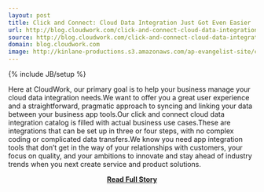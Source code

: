 ```yaml
---
layout: post
title: Click and Connect: Cloud Data Integration Just Got Even Easier
url: http://blog.cloudwork.com/click-and-connect-cloud-data-integration-just-got-even-easier/
source: http://blog.cloudwork.com/click-and-connect-cloud-data-integration-just-got-even-easier/
domain: blog.cloudwork.com
image: http://kinlane-productions.s3.amazonaws.com/ap-evangelist-site/curated/screenshots/9234_blog_cloudwork_com.png
---
```

{% include JB/setup %}<p>Here at CloudWork, our primary goal is to help your business manage your cloud data integration needs.We want to offer you a great user experience and a straightforward, pragmatic approach to syncing and linking your data between your business app tools.Our click and connect cloud data integration catalog is filled with actual business use cases.These are integrations that can be set up in three or four steps, with no complex coding or complicated data transfers.We know you need app integration tools that don’t get in the way of your relationships with customers, your focus on quality, and your ambitions to innovate and stay ahead of industry trends when you next create service and product solutions.</p>
<center><p><a href="http://blog.cloudwork.com/click-and-connect-cloud-data-integration-just-got-even-easier/" style='padding:25px; font-sze:18px; font-weight: bold;'>Read Full Story</a></p></center>
